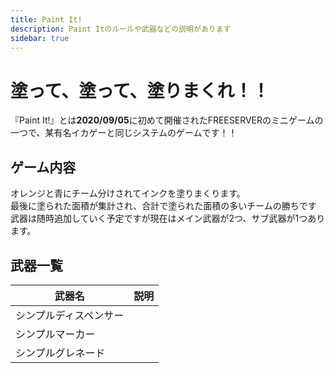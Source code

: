 ```yaml
---
title: Paint It!
description: Paint Itのルールや武器などの説明があります
sidebar: true
---
```


# **塗って、塗って、塗りまくれ！！**

『Paint It!』とは**2020/09/05**に初めて開催されたFREESERVERのミニゲームの一つで、某有名イカゲーと同じシステムのゲームです！！

## ゲーム内容

オレンジと青にチーム分けされてインクを塗りまくります。\
最後に塗られた面積が集計され、合計で塗られた面積の多いチームの勝ちです\
武器は随時追加していく予定ですが現在はメイン武器が2つ、サブ武器が1つあります。

## 武器一覧
| 武器名 | 説明 |
| --- | --- |
| シンプルディスペンサー | |
| シンプルマーカー | |
| シンプルグレネード | |